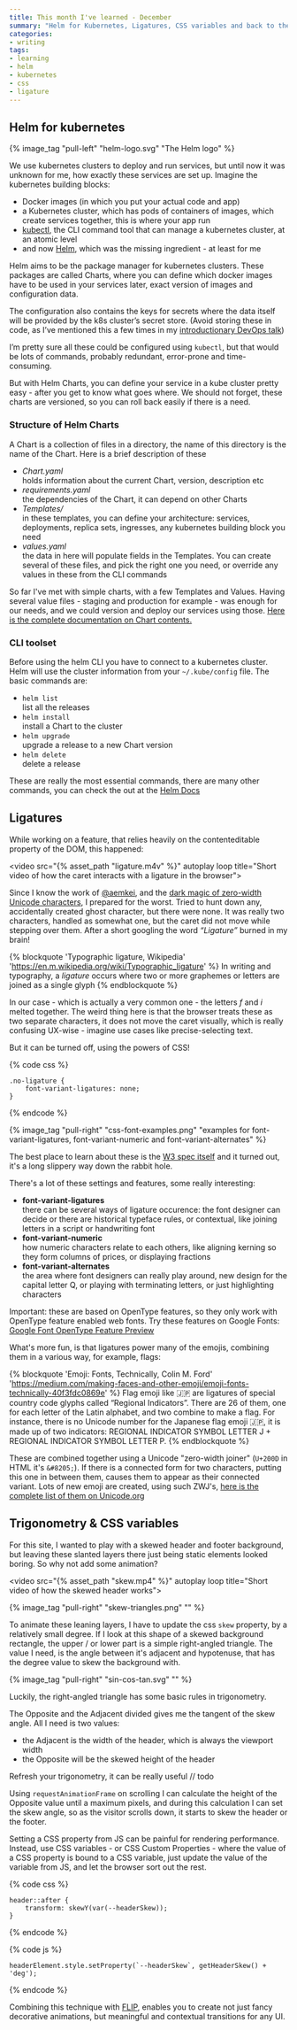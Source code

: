 ```yaml
---
title: This month I've learned - December
summary: "Helm for Kubernetes, Ligatures, CSS variables and back to the basics with Trigonomerty in December."
categories:
- writing
tags: 
- learning
- helm
- kubernetes
- css
- ligature
---
```


## Helm for kubernetes

{% image_tag "pull-left" "helm-logo.svg" "The Helm logo" %}

We use kubernetes clusters to deploy and run services, but until now it was unknown for me, how exactly these services are set up. Imagine the kubernetes building blocks:
- Docker images (in which you put your actual code and app)
- a Kubernetes cluster, which has pods of containers of images, which create services together, this is where your app run
- [kubectl](https://kubernetes.io/docs/reference/kubectl/overview/), the CLI command tool that can manage a kubernetes cluster, at an atomic level
- and now [Helm](https://github.com/kubernetes/helm), which was the missing ingredient - at least for me

Helm aims to be the package manager for kubernetes clusters. These packages are called Charts, where you can define which docker images have to be used in your services later, exact version of images and configuration data.

The configuration also contains the keys for secrets where the data itself will be provided by the k8s cluster’s secret store. (Avoid storing these in code, as I’ve mentioned this a few times in my [introductionary DevOps talk](/speaking/ruhrjs-2017/))

I’m pretty sure all these could be configured using `kubectl`, but that would be lots of commands, probably redundant, error-prone and time-consuming.

But with Helm Charts, you can define your service in a kube cluster pretty easy - after you get to know what goes where. We should not forget, these charts are versioned, so you can roll back easily if there is a need.

### Structure of Helm Charts

A Chart is a collection of files in a directory, the name of this directory is the name of the Chart. Here is a brief description of these
- _Chart.yaml_  
  holds information about the current Chart, version, description etc
- _requirements.yaml_  
  the dependencies of the Chart, it can depend on other Charts
- _Templates/_  
  in these templates, you can define your architecture: services, deployments, replica sets, ingresses, any kubernetes building block you need
- _values.yaml_  
  the data in here will populate fields in the Templates. You can create several of these files, and pick the right one you need, or override any values in these from the CLI commands

So far I've met with simple charts, with a few Templates and Values. Having several value files - staging and production for example - was enough for our needs, and we could version and deploy our services using those. [Here is the complete documentation on Chart contents.](https://github.com/kubernetes/helm/blob/master/docs/charts.md)

### CLI toolset

Before using the helm CLI you have to connect to a kubernetes cluster. Helm will use the cluster information from your `~/.kube/config` file. The basic commands are:

- `helm list`  
  list all the releases
- `helm install`  
  install a Chart to the cluster
- `helm upgrade`  
  upgrade a release to a new Chart version
- `helm delete`  
  delete a release

These are really the most essential commands, there are many other commands, you can check the out at the [Helm Docs](https://docs.helm.sh/)






## Ligatures

While working on a feature, that relies heavily on the contenteditable property of the DOM, this happened:

<video src="{% asset_path "ligature.m4v" %}" autoplay loop title="Short video of how the caret interacts with a ligature in the browser">
</video>

Since I know the work of [@aemkei](https://twitter.com/aemkei), and the [dark magic of zero-width Unicode characters](https://www.google.hu/url?sa=t&rct=j&q=&esrc=s&source=web&cd=2&cad=rja&uact=8&ved=0ahUKEwjnu57CudPYAhWIJ1AKHZ78AtkQtwIILDAB&url=https%3A%2F%2Fwww.youtube.com%2Fwatch%3Fv%3DT3xMyZH93i8&usg=AOvVaw34ISWo92p4Vb145hRQ3UN9), I prepared for the worst. Tried to hunt down any, accidentally created ghost character, but there were none. It was really two characters, handled as somewhat one, but the caret did not move while stepping over them. After a short googling the word _“Ligature”_ burned in my brain!

{% blockquote 'Typographic ligature, Wikipedia' 'https://en.m.wikipedia.org/wiki/Typographic_ligature' %}
In writing and typography, a *ligature* occurs where two or more graphemes or letters are joined as a single glyph
{% endblockquote %}

In our case - which is actually a very common one - the letters _f_ and _i_ melted together. The weird thing here is that the browser treats these as two separate characters, it does not move the caret visually, which is really confusing UX-wise - imagine use cases like precise-selecting text.

But it can be turned off, using the powers of CSS!

{% code css %}

    .no-ligature {
        font-variant-ligatures: none;
    }
{% endcode %}

{% image_tag "pull-right" "css-font-examples.png" "examples for font-variant-ligatures, font-variant-numeric and font-variant-alternates" %}

The best place to learn about these is the [W3 spec itself](https://www.w3.org/TR/css-fonts-3/#font-variant-ligatures-prop) and it turned out, it's a long slippery way down the rabbit hole.

There's a lot of these settings and features, some really interesting:
- **font-variant-ligatures**  
  there can be several ways of ligature occurence: the font designer can decide or there are historical typeface rules, or contextual, like joining letters in a script or handwriting font
- **font-variant-numeric**  
  how numeric characters relate to each others, like aligning kerning so they form columns of prices, or displaying fractions
- **font-variant-alternates**  
  the area where font designers can really play around, new design for the capital letter Q, or playing with terminating letters, or just highlighting characters

Important: these are based on OpenType features, so they only work with OpenType feature enabled web fonts. Try these features on Google Fonts: [Google Font OpenType Feature Preview](http://code.thisarmy.com/fontsinfo/)

What's more fun, is that ligatures power many of the emojis, combining them in a various way, for example, flags:

{% blockquote 'Emoji: Fonts, Technically, Colin M. Ford' 'https://medium.com/making-faces-and-other-emoji/emoji-fonts-technically-40f3fdc0869e' %}
Flag emoji like 🇯🇵 are ligatures of special country code glyphs called “Regional Indicators”. There are 26 of them, one for each letter of the Latin alphabet, and two combine to make a flag. For instance, there is no Unicode number for the Japanese flag emoji 🇯🇵, it is made up of two indicators: REGIONAL INDICATOR SYMBOL LETTER J + REGIONAL INDICATOR SYMBOL LETTER P.
{% endblockquote %}

These are combined together using a Unicode "zero-width joiner" (`U+200D` in HTML it's `&#8205;`). If there is a connected form for two characters, putting this one in between them, causes them to appear as their connected variant. Lots of new emoji are created, using such ZWJ's, [here is the complete list of them on Unicode.org](http://www.unicode.org/emoji/charts/emoji-zwj-sequences.html)




## Trigonometry & CSS variables

For this site, I wanted to play with a skewed header and footer background, but leaving these slanted layers there just being static elements looked boring. So why not add some animation?

<video src="{% asset_path "skew.mp4" %}" autoplay loop title="Short video of how the skewed header works">
</video>

{% image_tag "pull-right" "skew-triangles.png" "" %}

To animate these leaning layers, I have to update the css `skew` property, by a relatively small degree.
If I look at this shape of a skewed background rectangle, the upper / or lower part is a simple right-angled triangle. The value I need, is the angle between it's adjacent and hypotenuse, that has the degree value to skew the background with.

{% image_tag "pull-right" "sin-cos-tan.svg" "" %}

Luckily, the right-angled triangle has some basic rules in trigonometry.

The Opposite and the Adjacent divided gives me the tangent of the skew angle. All I need is two values:
- the Adjacent is the width of the header, which is always the viewport width
- the Opposite will be the skewed height of the header

Refresh your trigonometry, it can be really useful // todo

Using `requestAnimationFrame` on scrolling I can calculate the height of the Opposite value until a maximum pixels, and during this calculation I can set the skew angle, so as the visitor scrolls down, it starts to skew the header or the footer.

Setting a CSS property from JS can be painful for rendering performance. Instead, use CSS variables - or CSS Custom Properties - where the value of a CSS property is bound to a CSS variable, just update the value of the variable from JS, and let the browser sort out the rest.

{% code css %}

    header::after {
        transform: skewY(var(--headerSkew));
    }
{% endcode %}

{% code js %}

    headerElement.style.setProperty(`--headerSkew`, getHeaderSkew() + 'deg');
{% endcode %}

Combining this technique with [FLIP](), enables you to create not just fancy decorative animations, but meaningful and contextual transitions for any UI.